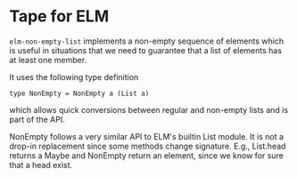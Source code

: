 # Tape for ELM 

`elm-non-empty-list` implements a non-empty sequence of elements which is useful in situations that we need 
to guarantee that a list of elements has at least one member. 

It uses the following type definition

    type NonEmpty = NonEmpty a (List a)  

which allows quick conversions between regular and non-empty lists and is part of the API.

NonEmpty follows a very similar API to ELM's builtin List module. It is not a drop-in replacement since some 
methods change signature. E.g., List.head returns a Maybe and NonEmpty return an element, since we know 
for sure that a head exist.
